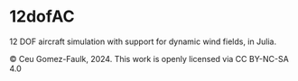 # 12dofAC
12 DOF aircraft simulation with support for dynamic wind fields, in Julia.


© Ceu Gomez-Faulk, 2024. This work is openly licensed via CC BY-NC-SA 4.0
